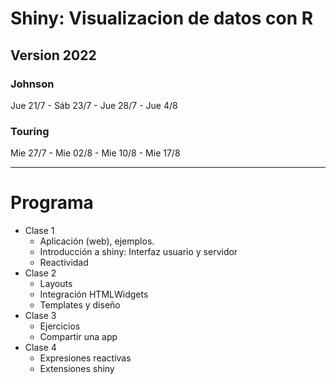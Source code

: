# Shiny: Visualizacion de datos con R

## Version 2022

### Johnson 

Jue 21/7 - Sáb 23/7 - Jue 28/7 - Jue 4/8


### Touring

Mie 27/7 - Mie 02/8 - Mie 10/8 - Mie 17/8


---

# Programa

- Clase 1
  - Aplicación (web), ejemplos.
  - Introducción a shiny: Interfaz usuario y servidor
  - Reactividad
- Clase 2
  - Layouts  
  - Integración HTMLWidgets
  - Templates y diseño  
- Clase 3
  - Ejercicios
  - Compartir una app
- Clase 4
  - Expresiones reactivas
  - Extensiones shiny
